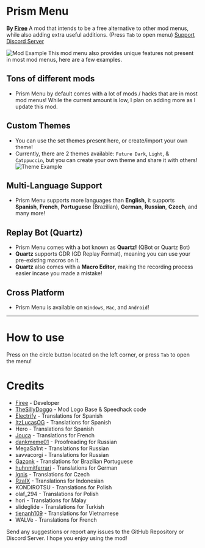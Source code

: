 # Prism Menu
**By [Firee](user:6253758)**
A mod that intends to be a free alternative to other mod menus, while also adding extra useful additions. (Press `Tab` to open menu)
[Support Discord Server](https://discord.gg/pnD8cnwdhZ)

![Mod Example](firee.PrismMenu/Screenshot1.png)
This mod menu also provides unique features not present in most mod menus, here are a few examples.
## Tons of different mods
* Prism Menu by default comes with a lot of mods / hacks that are in most mod menus! While the current amount is low, I plan on adding more as I update this mod.
## Custom Themes
* You can use the set themes present here, or create/import your own theme!
* Currently, there are 2 themes available: `Future Dark`, `Light`, & `Catppuccin`, but you can create your own theme and share it with others!
![Theme Example](firee.PrismMenu/Screenshot2.png)
## Multi-Language Support
* Prism Menu supports more languages than **English,** it supports **Spanish**, **French**, **Portuguese** (Brazilian), **German**, **Russian**, **Czech**, and many more!
## Replay Bot (Quartz)
* Prism Menu comes with a bot known as **Quartz!** (QBot or Quartz Bot)
* **Quartz** supports GDR (GD Replay Format), meaning you can use your pre-existing macros on it.
* **Quartz** also comes with a **Macro Editor**, making the recording process easier incase you made a mistake!
## Cross Platform
* Prism Menu is available on `Windows`, `Mac`, and `Android`!
---
# How to use 
Press on the circle button located on the left corner, or press `Tab` to open the menu!

# Credits
* [Firee](https://youtube.com/@gdfiree) - Developer
* [TheSillyDoggo](https://github.com/TheSillyDoggo) - Mod Logo Base & Speedhack code
* [Electrify](https://www.youtube.com/channel/UCxYliOd2aV6iZuc5wuG9QxA) - Translations for Spanish
* [ItzLucasOG](https://twitter.com/ItzLucasOG) - Translations for Spanish
* Hero - Translations for Spanish
* [Jouca](https://twitter.com/JoucaJouca) - Translations for French
* [dankmeme01](https://github.com/dankmeme01) - Proofreading for Russian
* MegaSa1nt - Translations for Russian
* savvacorgi - Translations for Russian
* [Gazonk](https://www.youtube.com/channel/UCgp5Tql2b6Y1Xcni82pPxmA) - Translations for Brazilian Portuguese
* [huhnmitferrari](https://discordapp.com/users/1043189307302752256) - Translations for German
* [Ignis](https://twitter.com/IgnisPeaks0) - Translations for Czech
* [RzaIX](https://twitter.com/RzaIX_) - Translations for Indonesian
* KONDIROTSU - Translations for Polish
* olaf_294 - Translations for Polish
* hori - Translations for Malay
* slideglide - Translations for Turkish
* [tienanh109](https://youtube.com/@tienanh_90) - Translations for Vietnamese
* WALVe - Translations for French

Send any suggestions or report any issues to the GitHub Repository or Discord Server. I hope you enjoy using the mod!
